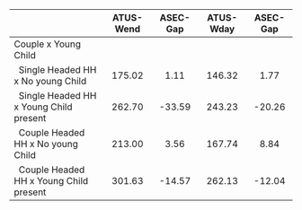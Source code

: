 
|                      |    ATUS-Wend |     ASEC-Gap |    ATUS-Wday |     ASEC-Gap |
| -------------------- | :----------: | :----------: | :----------: | :----------: |
| Couple x Young Child |              |              |              |              |
| &nbsp;&nbsp;Single Headed HH x No young Child |       175.02 |         1.11 |       146.32 |         1.77 |
| &nbsp;&nbsp;Single Headed HH x Young Child present |       262.70 |       -33.59 |       243.23 |       -20.26 |
| &nbsp;&nbsp;Couple Headed HH x No young Child |       213.00 |         3.56 |       167.74 |         8.84 |
| &nbsp;&nbsp;Couple Headed HH x Young Child present |       301.63 |       -14.57 |       262.13 |       -12.04 |

